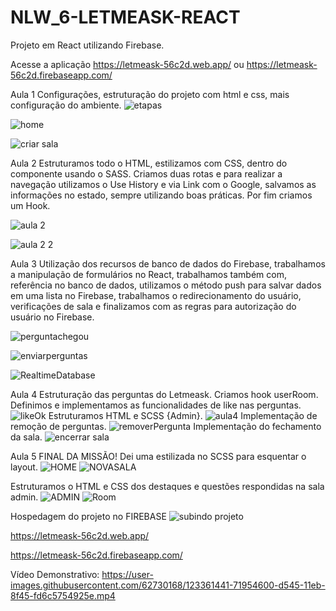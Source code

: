 # NLW_6-LETMEASK-REACT
Projeto em React utilizando Firebase. 

Acesse a aplicação 
https://letmeask-56c2d.web.app/   ou   https://letmeask-56c2d.firebaseapp.com/


Aula 1 
Configurações, estruturação do projeto com html e css, mais configuração do ambiente.
![etapas](https://user-images.githubusercontent.com/62730168/123139996-2f78e100-d42d-11eb-995d-f8bd6c71a92c.png)

![home](https://user-images.githubusercontent.com/62730168/122970880-c7f75e80-d364-11eb-9f52-bbb483636ddd.png)

![criar sala](https://user-images.githubusercontent.com/62730168/122970890-ca59b880-d364-11eb-99ce-1ba273e8245f.png)

Aula 2 
Estruturamos todo o HTML, estilizamos com CSS, dentro do componente usando o SASS.
Criamos duas rotas e para realizar a navegação utilizamos o Use History e via Link com o Google, salvamos as informações no estado, sempre utilizando boas práticas.
Por fim criamos um Hook.

![aula 2](https://user-images.githubusercontent.com/62730168/122970906-cf1e6c80-d364-11eb-9ec8-4ea6a05a06bb.png)

![aula 2 2](https://user-images.githubusercontent.com/62730168/122970912-d04f9980-d364-11eb-9ead-52c669787c06.png)

Aula 3
Utilização dos recursos de banco de dados do Firebase, trabalhamos a manipulação de formulários no React, trabalhamos também com,
referência no banco de dados, utilizamos o método push para salvar dados em uma lista no Firebase, trabalhamos o redirecionamento do usuário, verificações de sala e finalizamos com as regras para autorização do usuário no Firebase.

![perguntachegou](https://user-images.githubusercontent.com/62730168/123139779-f3458080-d42c-11eb-8319-17f8dbc4566b.png)

![enviarperguntas](https://user-images.githubusercontent.com/62730168/123139803-f93b6180-d42c-11eb-838d-cadaa230c6ce.png)

![RealtimeDatabase](https://user-images.githubusercontent.com/62730168/123139812-fb052500-d42c-11eb-9f43-7db603adb24a.png)

Aula 4
Estruturação das perguntas do Letmeask.
Criamos hook userRoom.
Definimos e implementamos as funcionalidades de like nas perguntas.
![likeOk](https://user-images.githubusercontent.com/62730168/123266646-9ac8be80-d4d2-11eb-81cc-c12472a438db.png)
Estruturamos HTML e SCSS {Admin}.
![aula4](https://user-images.githubusercontent.com/62730168/123266751-b03de880-d4d2-11eb-950c-6077b0c60039.png)
Implementação de remoção de perguntas.
![removerPergunta](https://user-images.githubusercontent.com/62730168/123266697-a4eabd00-d4d2-11eb-9db1-e8c7062b98a5.png)
Implementação do fechamento da sala.
![encerrar sala](https://user-images.githubusercontent.com/62730168/123266496-77057880-d4d2-11eb-93dc-9626412dc86d.png)

Aula 5
FINAL DA MISSÃO!
Dei uma estilizada no SCSS para esquentar o layout.
![HOME](https://user-images.githubusercontent.com/62730168/123356973-1eb89000-d53f-11eb-86ee-da3df1d902ea.png)
![NOVASALA](https://user-images.githubusercontent.com/62730168/123356993-2d9f4280-d53f-11eb-8e51-0ea531234251.png)

Estruturamos o HTML e CSS dos destaques e questões respondidas na sala admin.
![ADMIN](https://user-images.githubusercontent.com/62730168/123357022-3b54c800-d53f-11eb-9ee9-a18fd9a06f9b.png)
![Room](https://user-images.githubusercontent.com/62730168/123357084-59bac380-d53f-11eb-84bb-cab572afb927.png)

Hospedagem do projeto no FIREBASE
![subindo projeto](https://user-images.githubusercontent.com/62730168/123361507-8f62ab00-d545-11eb-95be-002d02167777.png)

https://letmeask-56c2d.web.app/

https://letmeask-56c2d.firebaseapp.com/

Vídeo Demonstrativo:
https://user-images.githubusercontent.com/62730168/123361441-71954600-d545-11eb-8f45-fd6c5754925e.mp4



